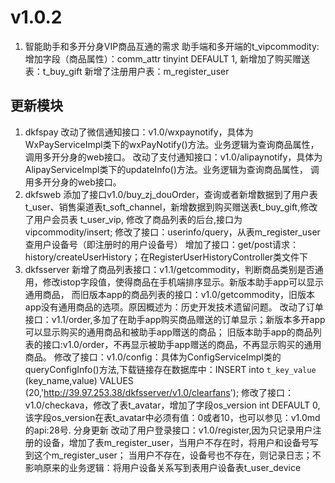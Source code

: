 # v1.0.2

1. 智能助手和多开分身VIP商品互通的需求
助手端和多开端的t_vipcommodity:
    增加字段（商品属性）：comm_attr tinyint DEFAULT 1,
新增加了购买赠送表：t_buy_gift
新增了注册用户表：m_register_user
## 更新模块 ##

1. dkfspay
    改动了微信通知接口：v1.0/wxpaynotify，具体为WxPayServiceImpl类下的wxPayNotify()方法。业务逻辑为查询商品属性，
调用多开分身的web接口。 
    改动了支付通知接口：v1.0/alipaynotify，具体为AlipayServiceImpl类下的updateInfo()方法。业务逻辑为查询商品属性，
调用多开分身的web接口。 
2. dkfsweb
    添加了接口v1.0/buy_zj_douOrder，查询或者新增数据到了用户表t_user、销售渠道表t_soft_channel，新增数据到购买赠送表t_buy_gift,修改了用户会员表
 t_user_vip,
    修改了商品列表的后台,接口为vipcommodity/insert;
    修改了接口：userinfo/query，从表m_register_user查用户设备号（即注册时的用户设备号）
    增加了接口：get/post请求：history/createUserHistory；在RegisterUserHistoryController类文件下
3. dkfsserver
    新增了商品列表接口：v1.1/getcommodity，判断商品类别是否通用，修改istop字段值，使得商品在手机端排序显示。新版本助手app可以显示通用商品，
而旧版本app的商品列表的接口：v1.0/getcommodity，旧版本app没有通用商品的选项。原因概述为：历史开发技术遗留问题。
    改动了订单接口：v1.1/order,多加了在助手app购买商品赠送的订单显示；新版本多开app可以显示购买的通用商品和被助手app赠送的商品；
旧版本助手app的商品列表的接口:v1.0/order，不再显示被助手app赠送的商品，不再显示购买的通用商品。
    修改了接口：v1.0/config：具体为ConfigServiceImpl类的queryConfigInfo()方法,下载链接存在数据库中：INSERT into `t_key_value` (key_name,value) VALUES (20,'http://39.97.253.38/dkfsserver/v1.0/clearfans');
    修改了接口：v1.0/checkava，修改了表t_avatar，增加了字段os_version int DEFAULT 0,该字段os_version在表t_avatar中必须有值：0或者10，也可以参见：v1.0md的api:28号. 分身更新
    改动了用户登录接口：v1.0/register,因为只记录用户注册的设备，增加了表m_register_user，当用户不存在时，将用户和设备号写到这个m_register_user；
 当用户不存在，设备号也不存在，则记录日志；不影响原来的业务逻辑：将用户设备关系写到表用户设备表t_user_device
   